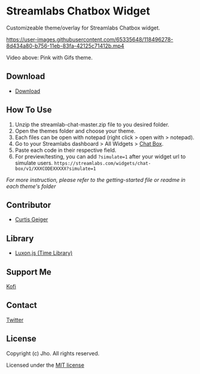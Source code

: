 # Streamlabs Chatbox Widget
Customizeable theme/overlay for Streamlabs Chatbox widget.

https://user-images.githubusercontent.com/65335648/118496278-8d434a80-b756-11eb-83fa-42125c71412b.mp4

Video above: Pink with Gifs theme.

## Download
- [Download](https://github.com/jhoooooo/streamlabs-chat/archive/refs/heads/master.zip)

## How To Use
1. Unzip the streamlab-chat-master.zip file to you desired folder.
1. Open the themes folder and choose your theme.
2. Each files can be open with notepad (right click > open with > notepad).
3. Go to your Streamlabs dashboard > All Widgets > [Chat Box](https://streamlabs.com/dashboard#/chatbox).
4. Paste each code in their respective field.
5. For preview/testing, you can add `?simulate=1` after your widget url to simulate users.
`https://streamlabs.com/widgets/chat-box/v1/XXXCODEXXXXX?simulate=1`

*For more instruction, please refer to the getting-started file or readme in each theme's folder*


## Contributor
* [Curtis Geiger](https://github.com/curtissimo41)

## Library
* [Luxon.js (Time Library)](https://moment.github.io/luxon/)

## Support Me
[Kofi](https://ko-fi.com/jhooo)

## Contact
[Twitter](https://twitter.com/JHOOOOOOOOOOOOQ)

## License
Copyright (c) Jho. All rights reserved.

Licensed under the [MIT license](https://github.com/metadotmy/streamlabs-chat/blob/master/LICENSE)
